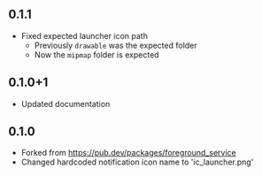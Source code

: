 ## 0.1.1
* Fixed expected launcher icon path 
    * Previously `drawable` was the expected folder
    * Now the `mipmap` folder is expected

## 0.1.0+1
* Updated documentation

## 0.1.0
* Forked from https://pub.dev/packages/foreground_service
* Changed hardcoded notification icon name to 'ic_launcher.png'